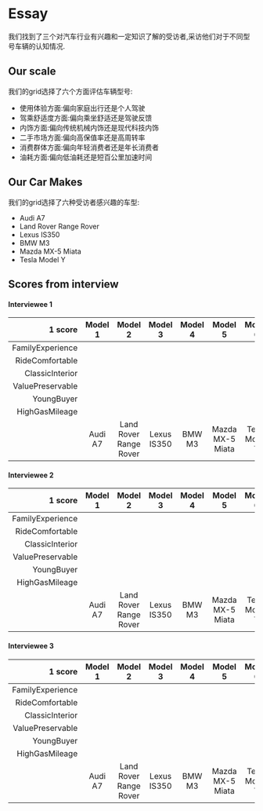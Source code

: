 # Essay


我们找到了三个对汽车行业有兴趣和一定知识了解的受访者,采访他们对于不同型号车辆的认知情况.
## Our scale
我们的grid选择了六个方面评估车辆型号:
- 使用体验方面:偏向家庭出行还是个人驾驶
- 驾乘舒适度方面:偏向乘坐舒适还是驾驶反馈
- 内饰方面:偏向传统机械内饰还是现代科技内饰
- 二手市场方面:偏向高保值率还是高周转率
- 消费群体方面:偏向年轻消费者还是年长消费者
- 油耗方面:偏向低油耗还是短百公里加速时间
## Our Car Makes
我们的grid选择了六种受访者感兴趣的车型:
- Audi A7
- Land Rover Range Rover
- Lexus IS350
- BMW M3
- Mazda MX-5 Miata
- Tesla Model Y
## Scores from interview

#### Interviewee 1
|          1 score | Model 1 |        Model 2         |   Model 3   | Model 4 |     Model 5      |    Model 6    | 5 score          |
| ---------------: | :-----: | :--------------------: | :---------: | :-----: | :--------------: | :-----------: | :--------------- |
| FamilyExperience |         |                        |             |         |                  |               | DriveExperience  |
|  RideComfortable |         |                        |             |         |                  |               | DriveComfortable |
|  ClassicInterior |         |                        |             |         |                  |               | TechInterior     |
| ValuePreservable |         |                        |             |         |                  |               | HighTurnover     |
|       YoungBuyer |         |                        |             |         |                  |               | ElderBuyer       |
|   HighGasMileage |         |                        |             |         |                  |               | Quick0-60Time    |
|                  | Audi A7 | Land Rover Range Rover | Lexus IS350 | BMW M3  | Mazda MX-5 Miata | Tesla Model Y |                  |

#### Interviewee 2
|          1 score | Model 1 |        Model 2         |   Model 3   | Model 4 |     Model 5      |    Model 6    | 5 score          |
| ---------------: | :-----: | :--------------------: | :---------: | :-----: | :--------------: | :-----------: | :--------------- |
| FamilyExperience |         |                        |             |         |                  |               | DriveExperience  |
|  RideComfortable |         |                        |             |         |                  |               | DriveComfortable |
|  ClassicInterior |         |                        |             |         |                  |               | TechInterior     |
| ValuePreservable |         |                        |             |         |                  |               | HighTurnover     |
|       YoungBuyer |         |                        |             |         |                  |               | ElderBuyer       |
|   HighGasMileage |         |                        |             |         |                  |               | Quick0-60Time    |
|                  | Audi A7 | Land Rover Range Rover | Lexus IS350 | BMW M3  | Mazda MX-5 Miata | Tesla Model Y |                  |


#### Interviewee 3

|          1 score | Model 1 |        Model 2         |   Model 3   | Model 4 |     Model 5      |    Model 6    | 5 score          |
| ---------------: | :-----: | :--------------------: | :---------: | :-----: | :--------------: | :-----------: | :--------------- |
| FamilyExperience |         |                        |             |         |                  |               | DriveExperience  |
|  RideComfortable |         |                        |             |         |                  |               | DriveComfortable |
|  ClassicInterior |         |                        |             |         |                  |               | TechInterior     |
| ValuePreservable |         |                        |             |         |                  |               | HighTurnover     |
|       YoungBuyer |         |                        |             |         |                  |               | ElderBuyer       |
|   HighGasMileage |         |                        |             |         |                  |               | Quick0-60Time    |
|                  | Audi A7 | Land Rover Range Rover | Lexus IS350 | BMW M3  | Mazda MX-5 Miata | Tesla Model Y |                  |


